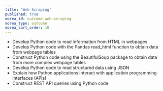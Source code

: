 ```yaml
---
title: "Web Scraping"
published: true
morea_id: outcome-web-scraping
morea_type: outcome
morea_sort_order: 10
---
```

 - Develop Python code to read information from HTML in webpages
 - Develop Python code with the Pandas read_html function to obtain data from webpage tables
 - Construct Python code using the BeautifulSoup package to obtain data from more complex webpage tables
 - Develop Python code to read structured data using JSON
 - Explain how Python applications interact with application programming interfaces (APIs)
 - Construct REST API queries using Python code